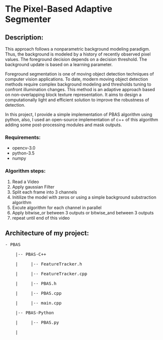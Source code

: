 # The Pixel-Based Adaptive Segmenter

## Description:
This approach follows a nonparametric background modeling paradigm. Thus, the background is modeled by a history of recently observed pixel values. The foreground decision depends on a decision threshold. The background update is based on a learning parameter.

Foreground segmentation is one of moving object detection techniques of computer vision applications. To date, modern moving object detection methods require complex background modeling and thresholds tuning to confront illumination changes. This method is an adaptive approach based on non-overlapping block texture representation. It aims to design a computationally light and efficient solution to improve the robustness of detection.

In this project, I provide a simple implementation of PBAS algorithm using python, also, I used an open-source implementation of c++ of this algorithm adding some post-processing modules and mask outputs.

### Requirements:
* opencv-3.0
* python-3.5
* numpy


### Algorithm steps:			
1. Read a Video <br />
2. Apply gaussian Filter <br />
3. Split each frame into 3 channels <br />
4. Initilize the model with zeros or using a simple background substraction algorithm <br />
5. Excute algorithm for each channel in parallel <br />
6. Apply bitwise_or between 3 outputs or bitwise_and between 3 outputs <br />
7. repeat until end of this video <br />


## Architecture of my project:
<pre>
- PBAS <br />
    |-- PBAS-C++ <br />
    |     |-- FeatureTracker.h <br />
    |     |-- FeatureTracker.cpp <br />
    |     |-- PBAS.h <br />
    |     |-- PBAS.cpp <br />
    |     |-- main.cpp <br />
    |-- PBAS-Python <br />
    |     |-- PBAS.py <br />
    | <br />
</pre>
